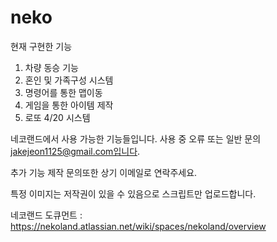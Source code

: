 # neko

현재 구현한 기능 
1. 차량 동승 기능
2. 혼인 및 가족구성 시스템
3. 명령어를 통한 맵이동
4. 게임을 통한 아이템 제작
5. 로또 4/20 시스템

네코랜드에서 사용 가능한 기능들입니다.
사용 중 오류 또는 일반 문의 jakejeon1125@gmail.com입니다. 

추가 기능 제작 문의또한 상기 이메일로 연락주세요.

특정 이미지는 저작권이 있을 수 있음으로 스크립트만 업로드합니다.

네코랜드 도큐먼트 : https://nekoland.atlassian.net/wiki/spaces/nekoland/overview
